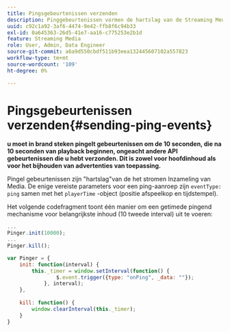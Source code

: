 ```yaml
---
title: Pingsgebeurtenissen verzenden
description: Pinggebeurtenissen vormen de hartslag van de Streaming Media Collection. Leer hoe te om een getimed te verzenden pingelt voor belangrijkste inhoud of en het volgen van advertenties.
uuid: c92c1a92-3af6-4474-9e42-ffb8f6c94b33
exl-id: 0a645363-26d5-41e7-aa16-c775253e2b1d
feature: Streaming Media
role: User, Admin, Data Engineer
source-git-commit: a6a9d550cbdf511b93eea132445607102a557823
workflow-type: tm+mt
source-wordcount: '109'
ht-degree: 0%

---
```


# Pingsgebeurtenissen verzenden{#sending-ping-events}

**u moet in brand steken pingelt gebeurtenissen om de 10 seconden, die na 10 seconden van playback beginnen, ongeacht andere API gebeurtenissen die u hebt verzonden. Dit is zowel voor hoofdinhoud als voor het bijhouden van advertenties van toepassing.**

Pingel gebeurtenissen zijn &quot;hartslag&quot;van de het stromen Inzameling van Media. De enige vereiste parameters voor een ping-aanroep zijn `eventType: ping` samen met het `playerTime` -object (positie afspeelkop en tijdstempel).

Het volgende codefragment toont één manier om een getimede pingend mechanisme voor belangrijkste inhoud (10 tweede interval) uit te voeren:

```js
... 
Pinger.init(10000); 
... 
Pinger.kill();

var Pinger = { 
    init: function(interval) { 
        this._timer = window.setInterval(function() { 
                $.event.trigger({type: "onPing", _data: ""}); 
            }, interval); 
    }, 
     
    kill: function() { 
        window.clearInterval(this._timer); 
    } 
}
```
